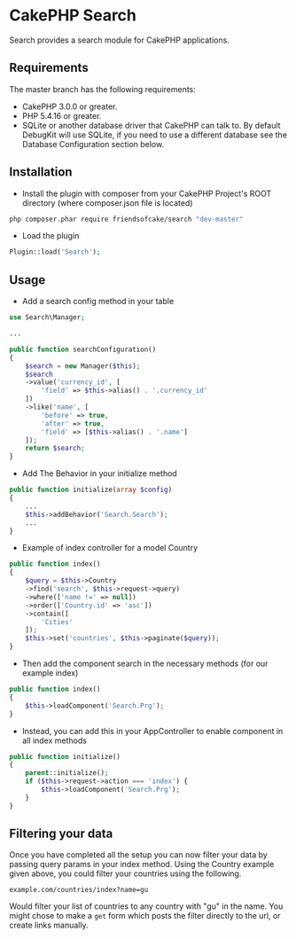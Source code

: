 # CakePHP Search

Search provides a search module for CakePHP applications.

## Requirements

The master branch has the following requirements:

* CakePHP 3.0.0 or greater.
* PHP 5.4.16 or greater.
* SQLite or another database driver that CakePHP can talk to. By default
  DebugKit will use SQLite, if you need to use a different database see the
  Database Configuration section below.

## Installation

* Install the plugin with composer from your CakePHP Project's ROOT directory (where composer.json file is located)
```sh
php composer.phar require friendsofcake/search "dev-master"
```

* Load the plugin
```php
Plugin::load('Search');
```

## Usage

* Add a search config method in your table
```php
use Search\Manager;

...

public function searchConfiguration()
{
    $search = new Manager($this);
    $search
    ->value('currency_id', [
        'field' => $this->alias() . '.currency_id'
    ])
    ->like('name', [
        'before' => true,
        'after' => true,
        'field' => [$this->alias() . '.name']
    ]);
    return $search;
}
```

* Add The Behavior in your initialize method
```php
public function initialize(array $config)
{
    ...
    $this->addBehavior('Search.Search');
    ...
}
```

* Example of index controller for a model Country
```php
public function index()
{
    $query = $this->Country
    ->find('search', $this->request->query)
    ->where(['name !=' => null])
    ->order(['Country.id' => 'asc'])
    ->contain([
        'Cities'
    ]);
    $this->set('countries', $this->paginate($query));
}
```

* Then add the component search in the necessary methods (for our example index)
```php
public function index()
{
    $this->loadComponent('Search.Prg');
}
```

* Instead, you can add this in your AppController to enable component in all index methods
```php
public function initialize()
{
    parent::initialize();
    if ($this->request->action === 'index') {
        $this->loadComponent('Search.Prg');
    }
}
```

## Filtering your data
Once you have completed all the setup you can now filter your data by passing
query params in your index method. Using the Country example given above, you
could filter your countries using the following.

`example.com/countries/index?name=gu`

Would filter your list of countries to any country with "gu" in the name. You
might chose to make a `get` form which posts the filter directly to the url, or
create links manually.
